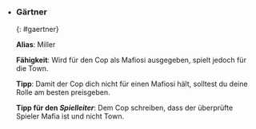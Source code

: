   - ### **Gärtner**
      {: #gaertner}

      **Alias**: Miller

      **Fähigkeit**: Wird für den Cop als Mafiosi ausgegeben, spielt jedoch für die Town.

      **Tipp**: Damit der Cop dich nicht für einen Mafiosi hält, solltest du deine Rolle am besten preisgeben.

      **Tipp für den *Spielleiter***: Dem Cop schreiben, dass der überprüfte Spieler Mafia ist und nicht Town.
